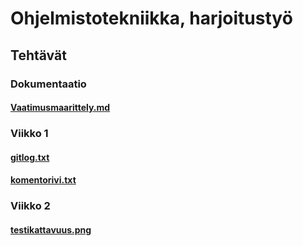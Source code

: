 # Ohjelmistotekniikka, harjoitustyö
## Tehtävät
### Dokumentaatio
#### [Vaatimusmaarittely.md](https://github.com/tsa-dom/ot-harjoitustyo/blob/master/Dokumentaatio/Vaatimusmaarittely.md)
### Viikko 1
#### [gitlog.txt](https://github.com/tsa-dom/ot-harjoitustyo/blob/master/laskarit/viikko1/gitlog.txt)
#### [komentorivi.txt](https://github.com/tsa-dom/ot-harjoitustyo/blob/master/laskarit/viikko1/komentorivi.txt)
### Viikko 2
#### [testikattavuus.png](https://github.com/tsa-dom/ot-harjoitustyo/blob/master/laskarit/viikko2/testikattavuus.png)

